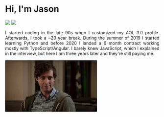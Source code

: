 <div align="justify">
   <h1>Hi, I'm Jason</h1>

   ![](https://github.com/moodyjw/github-stats/blob/master/generated/overview.svg) ![](https://github.com/moodyjw/github-stats/blob/master/generated/languages.svg)

   
   <p>I started coding in the late 90s when I customized my AOL 3.0 profile. Afterwards, I took a ~20 year break.
   During the summer of 2019 I started learning Python and before 2020 I landed a 6 month contract working mostly with TypeScript/Angular. I barely knew    JavaScript, which I explained in the interview, but here I am three years later and they're still paying me.</p>
   <img src="https://github.com/MoodyJW/MoodyJW/blob/main/middleditch.gif" width="300">
</div>
